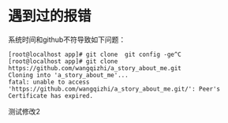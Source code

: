 # 遇到过的报错

系统时间和github不符导致如下问题：

```
[root@localhost app]# git clone  git config -ge^C
[root@localhost app]# git clone https://github.com/wangqizhi/a_story_about_me.git
Cloning into 'a_story_about_me'...
fatal: unable to access 'https://github.com/wangqizhi/a_story_about_me.git/': Peer's Certificate has expired.
```

测试修改2


